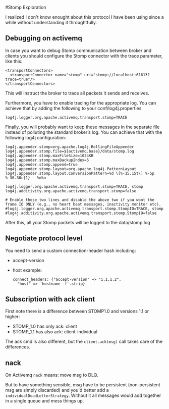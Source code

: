 #Stomp Exploration

I realized I don't know enought about this protocol I have been 
using since a while without understanding it throughtfully.

## Debugging on activemq

In case you want to debug Stomp communication between broker 
and clients you should configure the Stomp connector with the trace parameter, like this:

    <transportConnectors>
      <transportConnector name="stomp" uri="stomp://localhost:61613?trace=true"/>
    </transportConnectors>

This will instruct the broker to trace all packets it sends 
and receives.

Furthermore, you have to enable tracing for the appropriate log. 
You can achieve that by adding the following to your 
conf/log4j.properties

    log4j.logger.org.apache.activemq.transport.stomp=TRACE

Finally, you will probably want to keep these messages in the 
separate file instead of polluting the standard broker’s log. 
You can achieve that with the following log4j configuration:

    log4j.appender.stomp=org.apache.log4j.RollingFileAppender
    log4j.appender.stomp.file=${activemq.base}/data/stomp.log
    log4j.appender.stomp.maxFileSize=1024KB
    log4j.appender.stomp.maxBackupIndex=5
    log4j.appender.stomp.append=true
    log4j.appender.stomp.layout=org.apache.log4j.PatternLayout
    log4j.appender.stomp.layout.ConversionPattern=%d \[%-15.15t\] %-5p %-30.30c{1} - %m%n
    
    log4j.logger.org.apache.activemq.transport.stomp=TRACE, stomp
    log4j.additivity.org.apache.activemq.transport.stomp=false
    
    # Enable these two lines and disable the above two if you want the frame IO ONLY (e.g., no heart beat messages, inactivity monitor etc).
    #log4j.logger.org.apache.activemq.transport.stomp.StompIO=TRACE, stomp
    #log4j.additivity.org.apache.activemq.transport.stomp.StompIO=false

After this, all your Stomp packets will be logged to the data/stomp.log

## Negotiate protocol level

You need to send a custom connection-header hash including:
- accept-version
- host
example:

      connect_headers: {"accept-version" => "1.1,1.2",
        "host" => `hostname -f`.strip}


## Subscription with ack client

First note there is a difference between STOMP1.0 and versions 1.1 
or higher:

- STOMP_1.0 has only ack: client
- STOMP_1.1 has also ack: client-individual

The ack cmd is also different, but the `client.ack(msg)` call 
takes care of the differences.

## nack

On Activemq `nack` means: move msg to DLQ.

But to have something sensible, msg have to be persistent 
(non-persistent msg are simply discarded) and you'd better 
add a `individualDeadLetterStrategy`. Without it all messages 
would add together in a single queue and mess things up.

 

